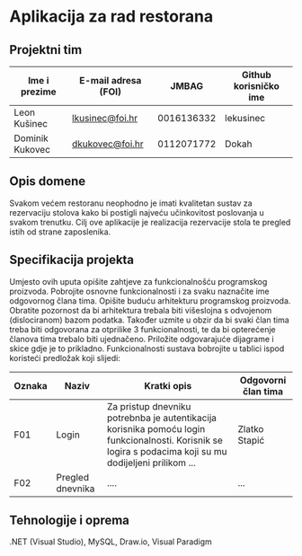 # Aplikacija za rad restorana

## Projektni tim

Ime i prezime | E-mail adresa (FOI) | JMBAG | Github korisničko ime
------------  | ------------------- | ----- | ---------------------
Leon Kušinec  | lkusinec@foi.hr  | 0016136332 | lekusinec
Dominik Kukovec | dkukovec@foi.hr | 0112071772 | Dokah

## Opis domene
Svakom većem restoranu neophodno je imati kvalitetan sustav za rezervaciju stolova kako bi postigli najveću učinkovitost poslovanja u svakom trenutku.
Cilj ove aplikacije je realizacija rezervacije stola te pregled istih od strane zaposlenika.

## Specifikacija projekta
Umjesto ovih uputa opišite zahtjeve za funkcionalnošću programskog proizvoda. Pobrojite osnovne funkcionalnosti i za svaku naznačite ime odgovornog člana tima. Opišite buduću arhitekturu programskog proizvoda. Obratite pozornost da bi arhitektura trebala biti višeslojna s odvojenom (dislociranom) bazom podatka. Također uzmite u obzir da bi svaki član tima treba biti odgovorana za otprilike 3 funkcionalnosti, te da bi opterećenje članova tima trebalo biti ujednačeno. Priložite odgovarajuće dijagrame i skice gdje je to prikladno. Funkcionalnosti sustava bobrojite u tablici ispod koristeći predložak koji slijedi:

Oznaka | Naziv | Kratki opis | Odgovorni član tima
------ | ----- | ----------- | -------------------
F01 | Login | Za pristup dnevniku potrebnba je autentikacija korisnika pomoću login funkcionalnosti. Korisnik se logira s podacima koji su mu dodijeljeni prilikom ... | Zlatko Stapić
F02 | Pregled dnevnika | .... | ...

## Tehnologije i oprema
.NET (Visual Studio), MySQL, Draw.io, Visual Paradigm
